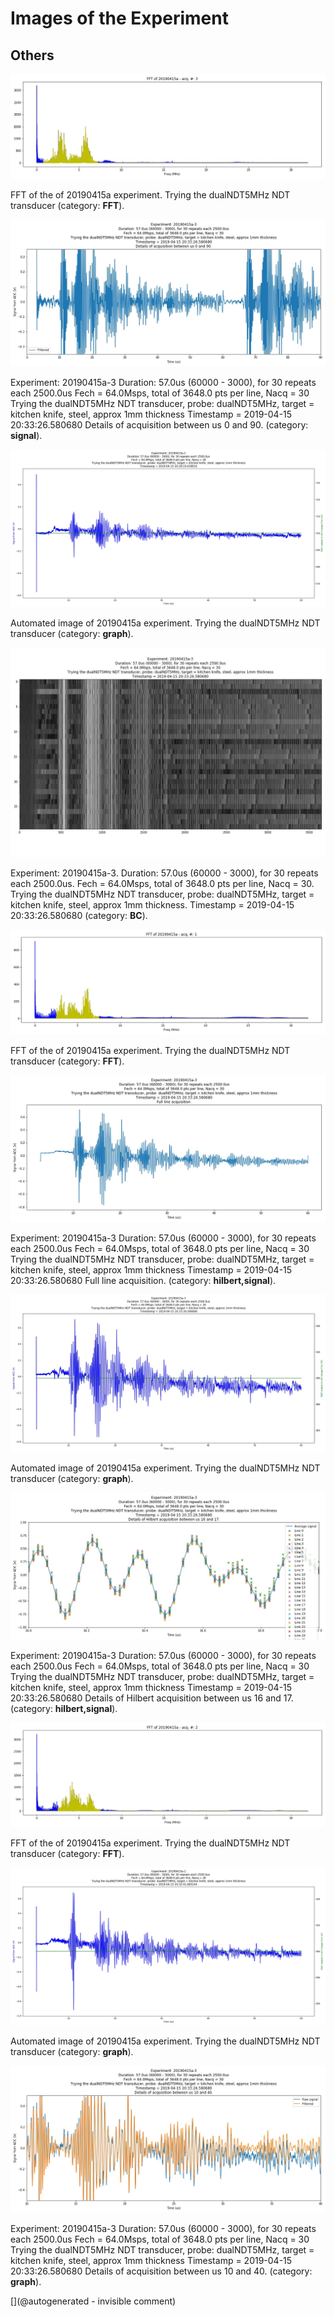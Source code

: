# Images of the Experiment

## Others

![](/matty/20190415a/images/20190415a-3-fft.jpg)

FFT of the of 20190415a experiment. Trying the dualNDT5MHz NDT transducer (category: __FFT__).

![](/matty/20190415a/images/details_0-90_20190415a-3.jpg)

Experiment: 20190415a-3
Duration: 57.0us (60000 - 3000), for 30 repeats each 2500.0us
Fech = 64.0Msps, total of 3648.0 pts per line, Nacq = 30
Trying the dualNDT5MHz NDT transducer, probe: dualNDT5MHz, target = kitchen knife, steel, approx 1mm thickness
Timestamp = 2019-04-15 20:33:26.580680
Details of acquisition between us 0 and 90. (category: __signal__).

![](/matty/20190415a/images/20190415a-1.jpg)

Automated image of 20190415a experiment. Trying the dualNDT5MHz NDT transducer (category: __graph__).

![](/matty/20190415a/images/2DArray_20190415a-3.jpg)

Experiment: 20190415a-3. Duration: 57.0us (60000 - 3000), for 30 repeats each 2500.0us. Fech = 64.0Msps, total of 3648.0 pts per line, Nacq = 30. Trying the dualNDT5MHz NDT transducer, probe: dualNDT5MHz, target = kitchen knife, steel, approx 1mm thickness. Timestamp = 2019-04-15 20:33:26.580680 (category: __BC__).

![](/matty/20190415a/images/20190415a-1-fft.jpg)

FFT of the of 20190415a experiment. Trying the dualNDT5MHz NDT transducer (category: __FFT__).

![](/matty/20190415a/images/Full_details_alllines_avg_16-17_20190415a-3.jpg)

Experiment: 20190415a-3
Duration: 57.0us (60000 - 3000), for 30 repeats each 2500.0us
Fech = 64.0Msps, total of 3648.0 pts per line, Nacq = 30
Trying the dualNDT5MHz NDT transducer, probe: dualNDT5MHz, target = kitchen knife, steel, approx 1mm thickness
Timestamp = 2019-04-15 20:33:26.580680
Full line acquisition. (category: __hilbert,signal__).

![](/matty/20190415a/images/20190415a-3.jpg)

Automated image of 20190415a experiment. Trying the dualNDT5MHz NDT transducer (category: __graph__).

![](/matty/20190415a/images/details_alllines_avg_16-17_20190415a-3.jpg)

Experiment: 20190415a-3
Duration: 57.0us (60000 - 3000), for 30 repeats each 2500.0us
Fech = 64.0Msps, total of 3648.0 pts per line, Nacq = 30
Trying the dualNDT5MHz NDT transducer, probe: dualNDT5MHz, target = kitchen knife, steel, approx 1mm thickness
Timestamp = 2019-04-15 20:33:26.580680
Details of Hilbert acquisition between us 16 and 17. (category: __hilbert,signal__).

![](/matty/20190415a/images/20190415a-2-fft.jpg)

FFT of the of 20190415a experiment. Trying the dualNDT5MHz NDT transducer (category: __FFT__).

![](/matty/20190415a/images/20190415a-2.jpg)

Automated image of 20190415a experiment. Trying the dualNDT5MHz NDT transducer (category: __graph__).

![](/matty/20190415a/images/details_10-40_20190415a-3.jpg)

Experiment: 20190415a-3
Duration: 57.0us (60000 - 3000), for 30 repeats each 2500.0us
Fech = 64.0Msps, total of 3648.0 pts per line, Nacq = 30
Trying the dualNDT5MHz NDT transducer, probe: dualNDT5MHz, target = kitchen knife, steel, approx 1mm thickness
Timestamp = 2019-04-15 20:33:26.580680
Details of acquisition between us 10 and 40. (category: __graph__).



[](@autogenerated - invisible comment)